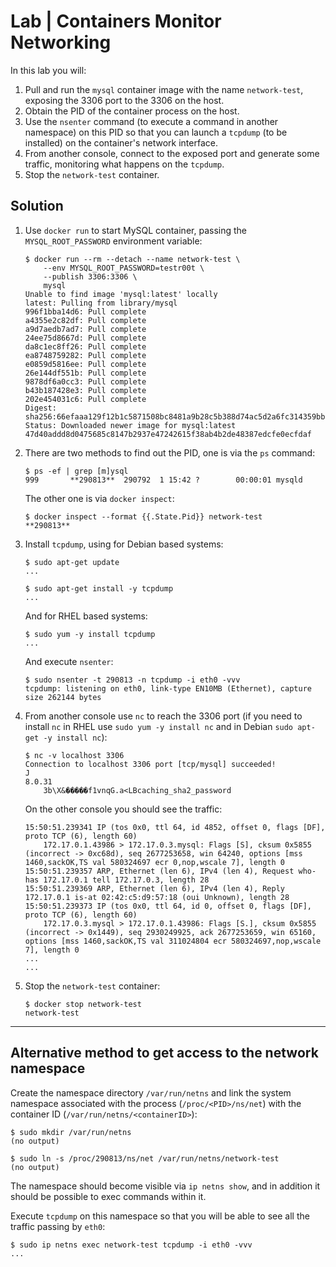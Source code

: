 # Lab | Containers Monitor Networking

In this lab you will:

1. Pull and run the `mysql` container image with the name `network-test`,
   exposing the 3306 port to the 3306 on the host.
2. Obtain the PID of the container process on the host.
3. Use the `nsenter` command (to execute a command in another namespace) on this
   PID so that you can launch a `tcpdump` (to be installed) on the container's
   network interface.
4. From another console, connect to the exposed port and generate some traffic,
   monitoring what happens on the `tcpdump`.
5. Stop the `network-test` container.

## Solution

1. Use `docker run` to start MySQL container, passing the `MYSQL_ROOT_PASSWORD`
   environment variable:

   ```console
   $ docker run --rm --detach --name network-test \
       --env MYSQL_ROOT_PASSWORD=testr00t \
       --publish 3306:3306 \
       mysql
   Unable to find image 'mysql:latest' locally
   latest: Pulling from library/mysql
   996f1bba14d6: Pull complete
   a4355e2c82df: Pull complete
   a9d7aedb7ad7: Pull complete
   24ee75d8667d: Pull complete
   da8c1ec8ff26: Pull complete
   ea8748759282: Pull complete
   e0859d5816ee: Pull complete
   26e144df551b: Pull complete
   9878df6a0cc3: Pull complete
   b43b187428e3: Pull complete
   202e454031c6: Pull complete
   Digest: sha256:66efaaa129f12b1c5871508bc8481a9b28c5b388d74ac5d2a6fc314359bbef91
   Status: Downloaded newer image for mysql:latest
   47d40addd8d0475685c8147b2937e47242615f38ab4b2de48387edcfe0ecfdaf
   ```

2. There are two methods to find out the PID, one is via the `ps` command:

   ```console
   $ ps -ef | grep [m]ysql
   999       **290813**  290792  1 15:42 ?        00:00:01 mysqld
   ```

   The other one is via `docker inspect`:

   ``` console
   $ docker inspect --format {{.State.Pid}} network-test
   **290813**
   ```

3. Install `tcpdump`, using for Debian based systems:

   ```console
   $ sudo apt-get update
   ...

   $ sudo apt-get install -y tcpdump
   ...
   ```

   And for RHEL based systems:

   ```console
   $ sudo yum -y install tcpdump
   ...
   ```

   And execute `nsenter`:

   ```console
   $ sudo nsenter -t 290813 -n tcpdump -i eth0 -vvv
   tcpdump: listening on eth0, link-type EN10MB (Ethernet), capture size 262144 bytes
   ```

4. From another console use `nc` to reach the 3306 port (if you need to install
   `nc` in RHEL use `sudo yum -y install nc` and in Debian
   `sudo apt-get -y install nc`):

   ```console
   $ nc -v localhost 3306
   Connection to localhost 3306 port [tcp/mysql] succeeded!
   J
   8.0.31
       3b\X&�����f1vnqG.a<LBcaching_sha2_password
   ```

   On the other console you should see the traffic:

   ```console
   15:50:51.239341 IP (tos 0x0, ttl 64, id 4852, offset 0, flags [DF], proto TCP (6), length 60)
       172.17.0.1.43986 > 172.17.0.3.mysql: Flags [S], cksum 0x5855 (incorrect -> 0xc68d), seq 2677253658, win 64240, options [mss 1460,sackOK,TS val 580324697 ecr 0,nop,wscale 7], length 0
   15:50:51.239357 ARP, Ethernet (len 6), IPv4 (len 4), Request who-has 172.17.0.1 tell 172.17.0.3, length 28
   15:50:51.239369 ARP, Ethernet (len 6), IPv4 (len 4), Reply 172.17.0.1 is-at 02:42:c5:d9:57:18 (oui Unknown), length 28
   15:50:51.239373 IP (tos 0x0, ttl 64, id 0, offset 0, flags [DF], proto TCP (6), length 60)
       172.17.0.3.mysql > 172.17.0.1.43986: Flags [S.], cksum 0x5855 (incorrect -> 0x1449), seq 2930249925, ack 2677253659, win 65160, options [mss 1460,sackOK,TS val 311024804 ecr 580324697,nop,wscale 7], length 0
   ...
   ...
   ```

5. Stop the `network-test` container:

   ```console
   $ docker stop network-test
   network-test
   ```

---

## Alternative method to get access to the network namespace

Create the namespace directory `/var/run/netns` and link the system namespace
associated with the process (`/proc/<PID>/ns/net`) with the container ID
(`/var/run/netns/<containerID>`):

```console
$ sudo mkdir /var/run/netns
(no output)

$ sudo ln -s /proc/290813/ns/net /var/run/netns/network-test
(no output)
```

The namespace should become visible via `ip netns show`, and in addition it
should be possible to exec commands within it.

Execute `tcpdump` on this namespace so that you will be able to see all the
traffic passing by `eth0`:

```console
$ sudo ip netns exec network-test tcpdump -i eth0 -vvv
...
```
